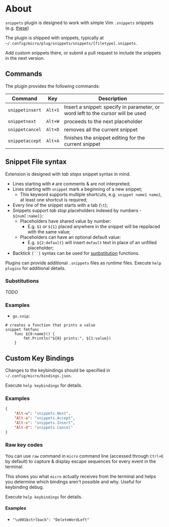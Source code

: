 # About

`snippets` plugin is designed to work with simple Vim `.snippets` snippets (e.g. [these][honza/vim-snippets])

The plugin is shipped with snippets, typically at `~/.config/micro/plug/snippets/snippets/[filetype].snippets`.

Add custom snippets there, or submit a pull request to include the snippets in the next version.

## Commands

The plugin provides the following commands:

| Command         | Key     | Description                                                                     |
|-----------------|---------|---------------------------------------------------------------------------------|
| `snippetinsert` | `Alt+S` | Insert a snippet: specify in parameter, or word left to the cursor will be used |
| `snippetnext`   | `Alt+W` | proceeds to the next placeholder                                                |
| `snippetcancel` | `Alt+D` | removes all the current snippet                                                 |
| `snippetaccept` | `Alt+A` | finishes the snippet editing for the current snippet                            |

## Snippet File syntax

Extension is designed with *tab stops* snippet syntax in mind.

* Lines starting with `#` are comments & are not interpreted;
* Lines starting with `snippet` mark a beginning of a new snippet;
	* This keyword supports multiple shortcuts, e.g. `snippet name1 name2`, at least one shortcut is required;
* Every line of the snippet starts with a tab (`\t`);
* Snippets support *tab stop* placeholders indexed by numbers - `${num[:name]}`:
	* Placeholders have shared value by number:
		* E.g. `$1` or `${1}` placed anywhere in the snippet will be repplaced with the same value;
	* Placeholders can have an optional default value:
		* E.g. `${2:default}` will insert `default` text in place of an unfilled placeholder;
* Backtick ` [``] ` syntax can be used for [sunbstitution][subs] functions.

Plugins can provide additional `.snippets` files as *runtime* files. Execute `help plugins` for additional details.

### Substitutions

*TODO*

### Examples

+ `go.snip`:

```
# creates a function that prints a value
snippet fmtfunc
	func ${0:name}() {
		fmt.Println("${0} prints:", ${1:value})
	}
```

## Custom Key Bindings

Changes to the keybindings should be specified in `~/.config/micro/bindings.json`.

Execute `help keybindings` for details.

### Examples

```json
{
	"Alt-w": "snippets.Next",
	"Alt-a": "snippets.Accept",
	"Alt-s": "snippets.Insert",
	"Alt-d": "snippets.Cancel"
}
```

### Raw key codes

You can use `raw` command in `micro` command line (accessed through `Ctrl+E` by default) to capture & display escape sequences for every event in the terminal.

This shows you what `micro` actually receives from the terminal and helps you determine which bindings aren't possible and why. Useful for keybinding debug.

Execute `help keybindings` for details.

#### Examples

+ `"\u001bctrlback": "DeleteWordLeft"`

[subs]: #Substitutions
[honza/vim-snippets]: https://github.com/honza/vim-snippets/tree/master/snippets
